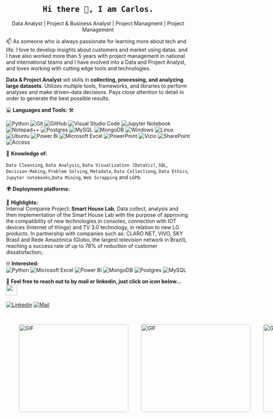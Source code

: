 <!--

## Complete list of github markdown emoji markup
https://gist.github.com/rxaviers/7360908

## technologies Icons 
https://simpleicons.org/

-->


<h2 align='center'><samp><strong>Hi there 👋, I am Carlos. </strong></samp></h2>

<p align='center'>Data Analyst | Project & Business Analyst | Project Managment | Project Management</p>

<p align='left'> 📫 As someone who is always passionate for learning more about tech and life. I love to develop insights about customers and market using datas. and I have also worked more than 5 years with project management in national and international teams and I have evolved into a Data and Project Analyst, and loves working with cutting edge tools and technologies.</p>

**Data & Project Analyst** wit skills in **collecting, processing, and analyzing large datasets**. Utilizes multiple tools, frameworks, and libraries to perform analyses and make driven-data decisions. Pays close attention to detail in order to generate the best possible results.

💻 **Languages and Tools:** 🛠️<br>

![Python](https://img.shields.io/badge/python-3670A0?style=flat&logo=python&logoColor=ffdd54)
![Git](https://img.shields.io/badge/Git-E34F26?style=flat&logo=git&logoColor=white)
![GitHub](https://img.shields.io/badge/GitHub-100000?style=flat&logo=github&logoColor=white)
![Visual Studio Code](https://img.shields.io/badge/Visual%20Studio%20Code-0078d7.svg?style=flat&logo=visual-studio-code&logoColor=white)
![Jupyter Notebook](https://img.shields.io/badge/jupyter-%23FA0F00.svg?style=flat&logo=jupyter&logoColor=white)
![Notepad++](https://img.shields.io/badge/Notepad++-90E59A.svg?style=flat&logo=notepad%2b%2b&logoColor=black)
![Postgres](https://img.shields.io/badge/postgres-%23316192.svg?style=flat&logo=postgresql&logoColor=white)
![MySQL](https://img.shields.io/badge/mysql-%2300f.svg?style=flat&logo=mysql&logoColor=white)
![MongoDB](https://img.shields.io/badge/MongoDB-4EA94B?style=flat&logo=mongodb&logoColor=white)
![Windows](https://img.shields.io/badge/Windows-017AD7?style=flat&logo=windows&logoColor=white)
![Linux](https://img.shields.io/badge/Linux-E34F26?style=flat&logo=linux&logoColor=black)
![Ubuntu](https://img.shields.io/badge/Ubuntu-E95420?style=flat&logo=ubuntu&logoColor=white)
![Power Bi](https://img.shields.io/badge/power_bi-F2C811?style=flat&logo=powerbi&logoColor=black)
![Microsoft Excel](https://img.shields.io/badge/Microsoft_Excel-217346?style=flat&logo=microsoft-excel&logoColor=white)
![PowerPoint](https://img.shields.io/badge/Microsoft_PowerPoint-B7472A?style=flat&logo=microsoft-powerpoint&logoColor=white)
![Vizio](https://img.shields.io/badge/Microsoft_Visio-3955A3?style=for-the-badgee&logo=microsoft-visio&logoColor=white)
![SharePoint](https://img.shields.io/badge/Microsoft_SharePoint-0078D4?style=flat&logo=microsoft-sharepoint&logoColor=white)
![Access](https://img.shields.io/badge/Microsoft_Access-A4373A?style=flat&logo=microsoft-access&logoColor=white)

🧐 **Knowledge of:**<br>

`Data Cleansing`, `Data Analysis`, `Data Visualization (DataViz)`, `SQL`, `Decision-Making`, `Problem Solving`, `Metadata`, `Data Collectiong`, `Data Ethics`, `Jupyter notebooks`,`Data Mining`, `Web Scrapping` and `LGPD`.


🌍 **Deployment platforms:**<br>

<!--
##<img alt="Github Pages" width="20px" height="20px" src="https://techcrunch.com/wp-content/uploads/2010/07/github-logo.png" />![Github Pages]##
##(https://img.shields.io/badge/-Github%20Pages-000000?style=flat&logo=github-pages) ![Heroku](https://img.shields.io/badge/-Heroku-000000?##style=flat&logo=heroku&labelColor=430098) ![Netlify](https://img.shields.io/badge/-Netlify-000000?style=flat&logo=netlify&labelColor=000000)
-->

🚩 **Highlights:** <br>
<span>Internal Companie Project: **Smart House Lab**, Data collect, analysis and then implementation of the Smart House Lab with the purpose of approving the compatibility of new technologies in consoles, connection with IOT devices (Internet of things) and TV 3.0 technology, in relation to new LG products. In partnership with companies such as: CLARO NET, VIVO, SKY Brasil and Rede Amazônica (Globo, the largest television network in Brazil), reaching a success rate of up to 78% of reduction of customer dissatisfaction;. </span>


🤓 **Interested:** <br>
![Python](https://img.shields.io/badge/python-3670A0?style=flat&logo=python&logoColor=ffdd54)
![Microsoft Excel](https://img.shields.io/badge/Microsoft_Excel-217346?style=flat&logo=microsoft-excel&logoColor=white)
![Power Bi](https://img.shields.io/badge/power_bi-F2C811?style=flat&logo=powerbi&logoColor=black)
![MongoDB](https://img.shields.io/badge/MongoDB-4EA94B?style=flat&logo=mongodb&logoColor=white)
![Postgres](https://img.shields.io/badge/postgres-%23316192.svg?style=flat&logo=postgresql&logoColor=white)
![MySQL](https://img.shields.io/badge/mysql-%2300f.svg?style=flat&logo=mysql&logoColor=white)

📝 **Feel free to reach out to by mail or linkedin, just click on icon below...** <img src="https://media.giphy.com/media/WUlplcMpOCEmTGBtBW/giphy.gif" width="30"> 
<br>
<br>
[![Linkedin](https://img.shields.io/badge/LinkedIn-Carlos%20C.Silva-blue?logo=Linkedin&logoColor=blue&labelColor=black)](https://www.linkedin.com/in/carloscsrodrigo/)
[![Mail](https://img.shields.io/badge/Gmail-carloscsrodrigo@gmail.com-blue?logo=Gmail&logoColor=red&labelColor=black)](mailto:carloscsrodrigo@gmail.com)
<br>

<!-- ✅  **GitHub Extra Pins**

[![ReadMe Card](https://github-readme-stats.vercel.app/api/pin/?username=ahmad-sawalqeh&repo=my_resume)](https://github.com/ahmad-sawalqeh/my_resume) -->

</br>
<p style="display: flex; justify-contect: space-between;">
<img style="border-radius: 5px; margin: 0 0 5px 35px;" alt="GIF" width="300px" height="240px" src="https://miro.medium.com/max/640/1*i_Q34RRfcGUsniN6RIxnuQ.gif" /><img style="border-radius: 5px; margin: 0 0 5px 35px;" alt="GIF" width="300px" height="240px" src="https://miro.medium.com/max/1152/1*d4zkPDg9EmViFVWR1YwBtg.gif" /><img style="border-radius: 5px; margin: 0 0 5px 35px;" alt="GIF" width="300px" height="240px" src="https://149695847.v2.pressablecdn.com/wp-content/uploads/2022/04/image-1.gif" />
</p>

<!---
carloscsrodrigo/carloscsrodrigo is a ✨ special ✨ repository because its `README.md` (this file) appears on your GitHub profile.
You can click the Preview link to take a look at your changes.
--->

